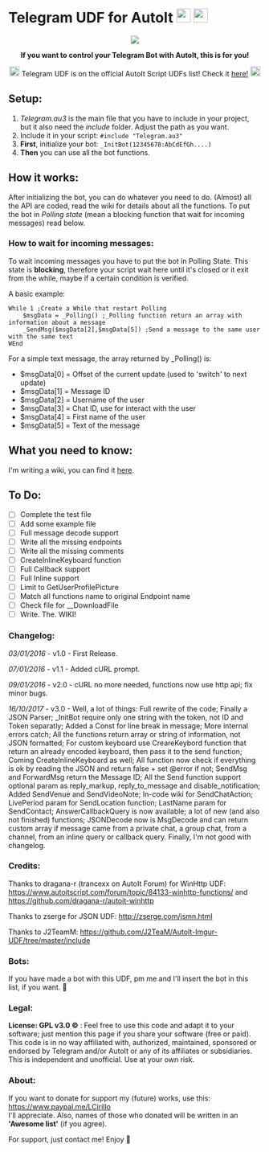 # Telegram UDF for AutoIt <img src="https://s30.postimg.org/h95ulyoap/telegram_icon.png" width="28"> <img src="https://s27.postimg.org/3oe3w5l4j/autoit_icon.png" width="28">

<p align="center">
  <img src="https://s27.postimg.org/8nstpg3v7/Def_Banner.png"><br>
</p>
<p align="center">
<b>If you want to control your Telegram Bot with AutoIt, this is for you!</b><br>
</p>
<p align="center">
  <img src="http://icons.iconarchive.com/icons/paomedia/small-n-flat/1024/star-icon.png" width="20">
  Telegram UDF is on the official AutoIt Script UDFs list! Check it <a href="https://www.autoitscript.com/wiki/User_Defined_Functions#Social_Media_and_other_Website_API">here!</a></b>
  <img src="http://icons.iconarchive.com/icons/paomedia/small-n-flat/1024/star-icon.png" width="20">
</p>

## Setup:

1. _Telegram.au3_ is the main file that you have to include in your project, but it also need the _include_ folder. Adjust the path as you want.
2. Include it in your script: `#include "Telegram.au3"`
3. **First**, initialize your bot: `_InitBot(12345678:AbCdEfGh....)`
4. **Then** you can use all the bot functions.

## How it works:
After initializing the bot, you can do whatever you need to do. (Almost) all the API are coded, read the wiki for details about all the functions. To put the bot in _Polling state_ (mean a blocking function that wait for incoming messages) read below.

### How to wait for incoming messages:

To wait incoming messages you have to put the bot in Polling State. This state is **blocking**, therefore your script wait here until it's closed or it exit from the while, maybe if a certain condition is verified.

A basic example:

```autoit
While 1 ;Create a While that restart Polling
	$msgData = _Polling() ;_Polling function return an array with information about a message
	_SendMsg($msgData[2],$msgData[5]) ;Send a message to the same user with the same text
WEnd
```
For a simple text message, the array returned by _Polling() is:
*	$msgData[0] = Offset of the current update (used to 'switch' to next update)
*	$msgData[1] = Message ID
*	$msgData[2] = Username of the user
*	$msgData[3] = Chat ID, use for interact with the user
*	$msgData[4] = First name of the user
*	$msgData[5] = Text of the message
	
## What you need to know:
I'm writing a wiki, you can find it [here](https://github.com/xLinkOut/telegram-udf-autoit/wiki).

## To Do:

- [ ] Complete the test file
- [ ] Add some example file
- [ ] Full message decode support
- [ ] Write all the missing endpoints
- [ ] Write all the missing comments
- [ ] CreateInlineKeyboard function
- [ ] Full Callback support
- [ ] Full Inline support
- [ ] Limit to GetUserProfilePicture
- [ ] Match all functions name to original Endpoint name
- [ ] Check file for \_\_DownloadFile
- [ ] Write. The. WIKI!

### Changelog:
_03/01/2016_ - v1.0 - First Release.

_07/01/2016_ - v1.1 - Added cURL prompt.

_09/01/2016_ - v2.0 - cURL no more needed, functions now use http api; fix minor bugs.

_16/10/2017_ - v3.0 - Well, a lot of things: Full rewrite of the code; Finally a JSON Parser; _InitBot require only one string with the token, not ID and Token separatly; Added a Const for line break in message; More internal errors catch; All the functions return array or string of information, not JSON formatted; For custom keyboard use CreareKeybord function that return an already encoded keyboard, then pass it to the send function; Coming CreateInlineKeyboard as well; All function now check if everything is ok by reading the JSON and return false + set @error if not; SendMsg and ForwardMsg return the Message ID; All the Send function support optional param as reply\_markup, reply\_to\_message and disable\_notification; Added SendVenue and SendVideoNote; In-code wiki for SendChatAction; LivePeriod param for SendLocation function; LastName param for SendContact; AnswerCallbackQuery is now available; a lot of new (and also not finished) functions; JSONDecode now is MsgDecode and can return custom array if message came from a private chat, a group chat, from a channel, from an inline query or callback query. Finally, I'm not good with changelog.


### Credits:
Thanks to dragana-r (trancexx on AutoIt Forum) for WinHttp UDF: https://www.autoitscript.com/forum/topic/84133-winhttp-functions/ and https://github.com/dragana-r/autoit-winhttp

Thanks to zserge for JSON UDF: http://zserge.com/jsmn.html

Thanks to J2TeamM: https://github.com/J2TeaM/AutoIt-Imgur-UDF/tree/master/include


### Bots:
If you have made a bot with this UDF, pm me and I'll insert the bot in this list, if you want. 🚀

### Legal:
**License: GPL v3.0 ©** : Feel free to use this code and adapt it to your software; just mention this page if you share your software (free or paid).  
This code is in no way affiliated with, authorized, maintained, sponsored or endorsed by Telegram and/or AutoIt or any of its affiliates or subsidiaries. This is independent and unofficial. Use at your own risk.

### About:
If you want to donate for support my (future) works, use this: https://www.paypal.me/LCirillo  
I'll appreciate. Also, names of those who donated will be written in an **'Awesome list'** (if you agree).

For support, just contact me! Enjoy 🎉
